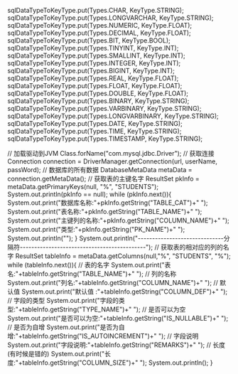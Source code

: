 sqlDataTypeToKeyType.put(Types.CHAR, KeyType.STRING);
sqlDataTypeToKeyType.put(Types.LONGVARCHAR, KeyType.STRING);
sqlDataTypeToKeyType.put(Types.NUMERIC, KeyType.FLOAT);
sqlDataTypeToKeyType.put(Types.DECIMAL, KeyType.FLOAT);
sqlDataTypeToKeyType.put(Types.BIT, KeyType.BOOL);
sqlDataTypeToKeyType.put(Types.TINYINT, KeyType.INT);
sqlDataTypeToKeyType.put(Types.SMALLINT, KeyType.INT);
sqlDataTypeToKeyType.put(Types.INTEGER, KeyType.INT);
sqlDataTypeToKeyType.put(Types.BIGINT, KeyType.INT);
sqlDataTypeToKeyType.put(Types.REAL, KeyType.FLOAT);
sqlDataTypeToKeyType.put(Types.FLOAT, KeyType.FLOAT);
sqlDataTypeToKeyType.put(Types.DOUBLE, KeyType.FLOAT);
sqlDataTypeToKeyType.put(Types.BINARY, KeyType.STRING);
sqlDataTypeToKeyType.put(Types.VARBINARY, KeyType.STRING);
sqlDataTypeToKeyType.put(Types.LONGVARBINARY, KeyType.STRING);
sqlDataTypeToKeyType.put(Types.DATE, KeyType.STRING);
sqlDataTypeToKeyType.put(Types.TIME, KeyType.STRING);
sqlDataTypeToKeyType.put(Types.TIMESTAMP, KeyType.STRING);


// 加载驱动到JVM
        Class.forName("com.mysql.jdbc.Driver");
        // 获取连接
        Connection connection = DriverManager.getConnection(url, userName, passWord);
        // 数据库的所有数据
        DatabaseMetaData metaData = connection.getMetaData();
        // 获取表的主键名字
        ResultSet pkInfo = metaData.getPrimaryKeys(null, "%", "STUDENTS");
        System.out.println(pkInfo == null);
        while (pkInfo.next()){
            System.out.print("数据库名称:"+pkInfo.getString("TABLE_CAT")+"                  ");
            System.out.print("表名称:"+pkInfo.getString("TABLE_NAME")+"                  ");
            System.out.print("主键列的名称:"+pkInfo.getString("COLUMN_NAME")+"                  ");
            System.out.print("类型:"+pkInfo.getString("PK_NAME")+"                  ");
            System.out.println("");
        }
            System.out.println("------------------------------分隔符--------------------------------------------");
        // 获取表的相对应的列的名字
        ResultSet tableInfo = metaData.getColumns(null,"%", "STUDENTS", "%");
        while (tableInfo.next()){
            // 表的名字
            System.out.print("表名:"+tableInfo.getString("TABLE_NAME")+"                  ");
            // 列的名称
            System.out.print("列名:"+tableInfo.getString("COLUMN_NAME")+"                  ");
            // 默认值
            System.out.print("默认值 :"+tableInfo.getString("COLUMN_DEF")+"                  ");
            // 字段的类型
            System.out.print("字段的类型:"+tableInfo.getString("TYPE_NAME")+"                  ");
            // 是否可以为空
            System.out.print("是否可以为空:"+tableInfo.getString("IS_NULLABLE")+"                  ");
            // 是否为自增
            System.out.print("是否为自增:"+tableInfo.getString("IS_AUTOINCREMENT")+"                  ");
            // 字段说明
            System.out.print("字段说明:"+tableInfo.getString("REMARKS")+"                  ");
            // 长度(有时候是错的)
            System.out.print("长度:"+tableInfo.getString("COLUMN_SIZE")+"                  ");
            System.out.println();
        }